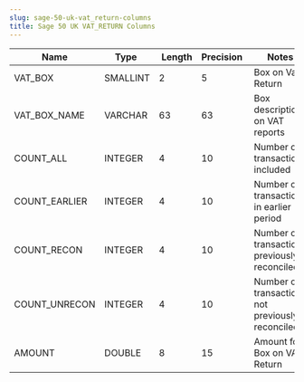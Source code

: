 ```yaml
---
slug: sage-50-uk-vat_return-columns
title: Sage 50 UK VAT_RETURN Columns
---
```

| Name | Type  |  Length | Precision  |  Notes  | Example |
| --- | --- | --- | --- | --- | --- |
| VAT_BOX | SMALLINT | 2 | 5 | Box on Vat Return |  |
| VAT_BOX_NAME | VARCHAR | 63 | 63 | Box description on VAT reports |  |
| COUNT_ALL | INTEGER | 4 | 10 | Number of transactions included |  |
| COUNT_EARLIER | INTEGER | 4 | 10 | Number of transactions in earlier period |  |
| COUNT_RECON | INTEGER | 4 | 10 | Number of transactions previously reconciled |  |
| COUNT_UNRECON | INTEGER | 4 | 10 | Number of transactions not previously reconciled |  |
| AMOUNT | DOUBLE | 8 | 15 | Amount for Box on VAT Return |  |

